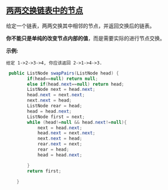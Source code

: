 ## [ 两两交换链表中的节点](https://leetcode-cn.com/problems/swap-nodes-in-pairs/)

给定一个链表，两两交换其中相邻的节点，并返回交换后的链表。

**你不能只是单纯的改变节点内部的值**，而是需要实际的进行节点交换。

**示例:**

```
给定 1->2->3->4, 你应该返回 2->1->4->3.
```



```java
 public ListNode swapPairs(ListNode head) {
        if(head==null) return null;
        else if(head.next==null) return head;
        ListNode next = head.next;
        head.next = next.next;
        next.next = head;
        ListNode rear = head;
        head = head.next;
        ListNode first = next;
        while (head!=null && head.next!=null){
            next = head.next;
            head.next = next.next;
            next.next = head;
            rear.next = next;
            rear = head;
            head = head.next;

        }
        return first;

    }
```

